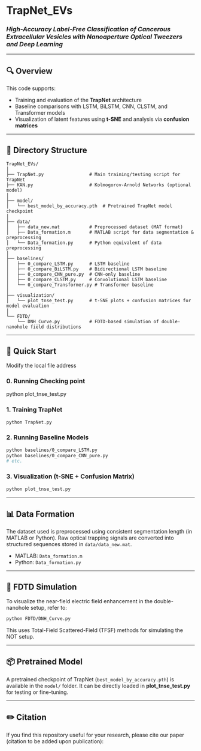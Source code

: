 # **TrapNet_EVs**  
### *High-Accuracy Label-Free Classification of Cancerous Extracellular Vesicles with Nanoaperture Optical Tweezers and Deep Learning*


---

## 🔍 **Overview**

This code supports:

- Training and evaluation of the **TrapNet** architecture  
- Baseline comparisons with LSTM, BiLSTM, CNN, CLSTM, and Transformer models  
- Visualization of latent features using **t-SNE** and analysis via **confusion matrices**

---

## 📁 **Directory Structure**

```
TrapNet_EVs/
│
├── TrapNet.py                 # Main training/testing script for TrapNet
├── KAN.py                     # Kolmogorov-Arnold Networks (optional model)
│
├── model/
│   └── best_model_by_accuracy.pth  # Pretrained TrapNet model checkpoint
│
├── data/
│   ├── data_new.mat           # Preprocessed dataset (MAT format)
│   ├── Data_formation.m       # MATLAB script for data segmentation & preprocessing
│   └── Data_formation.py      # Python equivalent of data preprocessing
│
├── baselines/
│   ├── 0_compare_LSTM.py      # LSTM baseline
│   ├── 0_compare_BiLSTM.py    # Bidirectional LSTM baseline
│   ├── 0_compare_CNN_pure.py  # CNN-only baseline
│   ├── 0_compare_CLSTM.py     # Convolutional LSTM baseline
│   └── 0_compare_Transformer.py # Transformer baseline
│
├── visualization/
│   └── plot_tnse_test.py      # t-SNE plots + confusion matrices for model evaluation
│
└── FDTD/
    └── DNH_Curve.py           # FDTD-based simulation of double-nanohole field distributions
```

---

## 🚀 **Quick Start**
Modify the local file address

### **0. Running Checking point**
python plot_tnse_test.py

### **1. Training TrapNet**

```bash
python TrapNet.py
```

### **2. Running Baseline Models**

```bash
python baselines/0_compare_LSTM.py
python baselines/0_compare_CNN_pure.py
# etc.
```

### **3. Visualization (t-SNE + Confusion Matrix)**

```bash
python plot_tnse_test.py
```

---

## 📊 **Data Formation**

The dataset used is preprocessed using consistent segmentation length (in MATLAB or Python). Raw optical trapping signals are converted into structured sequences stored in `data/data_new.mat`.

- MATLAB: `Data_formation.m`
- Python: `Data_formation.py`

---

## 📡 **FDTD Simulation**

To visualize the near-field electric field enhancement in the double-nanohole setup, refer to:

```bash
python FDTD/DNH_Curve.py
```

This uses Total-Field Scattered-Field (TFSF) methods for simulating the NOT setup.

---

## 📦 **Pretrained Model**

A pretrained checkpoint of TrapNet (`best_model_by_accuracy.pth`) is available in the `model/` folder. It can be directly loaded in **plot_tnse_test.py** for testing or fine-tuning.

---

## ✏️ **Citation**

If you find this repository useful for your research, please cite our paper (citation to be added upon publication):


